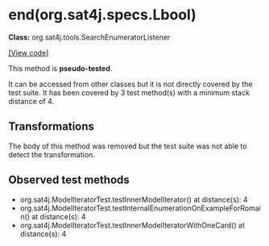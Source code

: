 # end(org.sat4j.specs.Lbool)

**Class:** org.sat4j.tools.SearchEnumeratorListener

[[View code]](https://gitlab.ow2.org/sat4j/sat4j/blob/09e9173e400ea6c1794354ca54c36607c53391ff/org.sat4j.core/src/main/java//org/sat4j/tools/SearchEnumeratorListener.java#L81)

This method is **pseudo-tested**.


It can be accessed from other classes but it is not directly covered by the test suite. 
It has been covered by 3 test method(s) with a minimum stack distance of 4.

## Transformations

The body of this method was removed but the test suite was not able to detect the transformation.



## Observed test methods

* org.sat4j.ModelIteratorTest.testInnerModelIterator() at distance(s): 4
* org.sat4j.ModelIteratorTest.testInternalEnumerationOnExampleForRomain() at distance(s): 4
* org.sat4j.ModelIteratorTest.testInnerModelIteratorWithOneCard() at distance(s): 4

